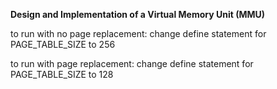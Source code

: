 **Design and Implementation of a Virtual Memory Unit (MMU)**

to run with no page replacement:
change define statement for PAGE_TABLE_SIZE to 256

to run with page replacement:
change define statement for PAGE_TABLE_SIZE to 128
